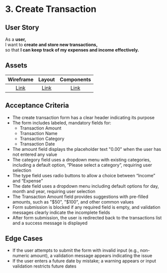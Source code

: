 # 3. Create Transaction

## User Story

As a **user,**\
I want to **create and store new transactions,**\
so that **I can keep track of my expenses and income effectively.**

## Assets

|        Wireframe        |        Layout        |        Components        |
| :---------------------: | :------------------: | :----------------------: |
| [Link](./wireframe.png) | [Link](./layout.png) | [Link](./components.png) |

## Acceptance Criteria

-   The create transaction form has a clear header indicating its purpose
-   The form includes labeled, mandatory fields for:
    -   Transaction Amount
    -   Transaction Name
    -   Transaction Category
    -   Transaction Date
-   The amount field displays the placeholder text "0.00" when the user has not entered any value
-   The category field uses a dropdown menu with existing categories, including a default option, “Please select a category”, requiring user selection
-   The type field uses radio buttons to allow a choice between “Income” and “Expense”
-   The date field uses a dropdown menu including default options for day, month and year, requiring user selection
-   The Transaction Amount field provides suggestions with pre-filled amounts, such as "$50", "$100", and other common values
-   Form submission is blocked if any required field is empty, and validation messages clearly indicate the incomplete fields
-   After form submission, the user is redirected back to the transactions list and a success message is displayed

## Edge Cases

-   If the user attempts to submit the form with invalid input (e.g., non-numeric amount), a validation message appears indicating the issue
-   If the user enters a future date by mistake; a warning appears or input validation restricts future dates
